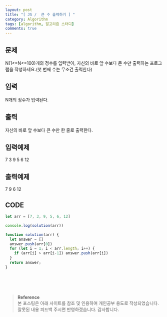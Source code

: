 ```yaml
---
layout: post
title: "[ JS /  큰 수 출력하기 ] "
category: Algorithm
tags: [algorithm, 알고리즘 스터디]
comments: true
---
```


## 문제
N(1<=N<=100)개의 정수를 입력받아, 자신의 바로 앞 수보다 큰 수만 출력하는 프로그램을 작성하세요.(첫 번째 수는 무조건 출력한다)

## 입력
N개의 정수가 입력된다.

## 출력
자신의 바로 앞 수보다 큰 수만 한 줄로 출력한다.

## 입력예제
7 3 9 5 6 12

## 출력예제
7 9 6 12

## CODE 
```javascript
let arr = [7, 3, 9, 5, 6, 12]

console.log(solution(arr))

function solution(arr) {
  let answer = []
  answer.push(arr[0])
  for (let i = 1; i < arr.length; i++) {
    if (arr[i] > arr[i-1]) answer.push(arr[i])
  }
  return answer;
}
```

<br>
<br>
<br>

>**Reference**   
본 포스팅은 아래 사이트를 참조 및 인용하여 개인공부 용도로 작성되었습니다.   
잘못된 내용 피드백 주시면 반영하겠습니다. 감사합니다.   
[]()